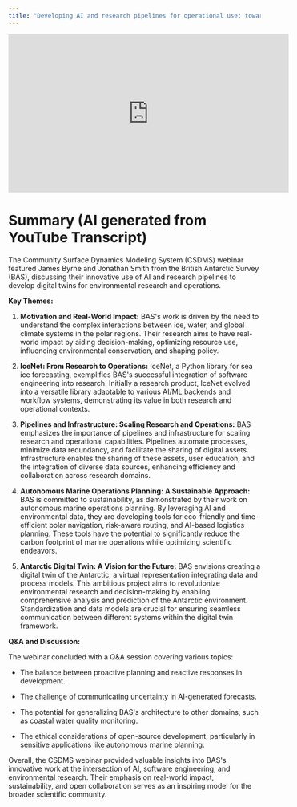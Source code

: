 ```yaml
---
title: "Developing AI and research pipelines for operational use: towards Digital Twins"
---
```


<iframe width="560" height="315" src="https://www.youtube.com/embed/mIv3BvHn9LM?si=S8FR9IqRsYKz1m4k" title="YouTube video player" frameborder="0" allow="accelerometer; autoplay; clipboard-write; encrypted-media; gyroscope; picture-in-picture; web-share" referrerpolicy="strict-origin-when-cross-origin" allowfullscreen></iframe>

# Summary (AI generated from YouTube Transcript)

The Community Surface Dynamics Modeling System (CSDMS) webinar featured James Byrne and Jonathan Smith from the British Antarctic Survey (BAS), discussing their innovative use of AI and research pipelines to develop digital twins for environmental research and operations.

**Key Themes:**

1.  **Motivation and Real-World Impact:** BAS's work is driven by the need to understand the complex interactions between ice, water, and global climate systems in the polar regions. Their research aims to have real-world impact by aiding decision-making, optimizing resource use, influencing environmental conservation, and shaping policy.
    
2.  **IceNet: From Research to Operations:** IceNet, a Python library for sea ice forecasting, exemplifies BAS's successful integration of software engineering into research. Initially a research product, IceNet evolved into a versatile library adaptable to various AI/ML backends and workflow systems, demonstrating its value in both research and operational contexts.
    
3.  **Pipelines and Infrastructure: Scaling Research and Operations:** BAS emphasizes the importance of pipelines and infrastructure for scaling research and operational capabilities. Pipelines automate processes, minimize data redundancy, and facilitate the sharing of digital assets. Infrastructure enables the sharing of these assets, user education, and the integration of diverse data sources, enhancing efficiency and collaboration across research domains.
    
4.  **Autonomous Marine Operations Planning: A Sustainable Approach:** BAS is committed to sustainability, as demonstrated by their work on autonomous marine operations planning. By leveraging AI and environmental data, they are developing tools for eco-friendly and time-efficient polar navigation, risk-aware routing, and AI-based logistics planning. These tools have the potential to significantly reduce the carbon footprint of marine operations while optimizing scientific endeavors.
    
5.  **Antarctic Digital Twin: A Vision for the Future:** BAS envisions creating a digital twin of the Antarctic, a virtual representation integrating data and process models. This ambitious project aims to revolutionize environmental research and decision-making by enabling comprehensive analysis and prediction of the Antarctic environment. Standardization and data models are crucial for ensuring seamless communication between different systems within the digital twin framework.
    
**Q&A and Discussion:**

The webinar concluded with a Q&A session covering various topics:

*   The balance between proactive planning and reactive responses in development.
    
*   The challenge of communicating uncertainty in AI-generated forecasts.
    
*   The potential for generalizing BAS's architecture to other domains, such as coastal water quality monitoring.
    
*   The ethical considerations of open-source development, particularly in sensitive applications like autonomous marine planning.

Overall, the CSDMS webinar provided valuable insights into BAS's innovative work at the intersection of AI, software engineering, and environmental research. Their emphasis on real-world impact, sustainability, and open collaboration serves as an inspiring model for the broader scientific community.